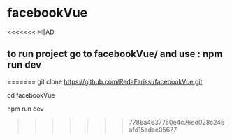 # facebookVue

<<<<<<< HEAD
## to run project go to facebookVue/ and use : npm run dev
=======
git clone https://github.com/RedaFarissi/facebookVue.git

cd facebookVue

npm run dev
>>>>>>> 7786a4637750e4c76ed028c246afd15adae05677
